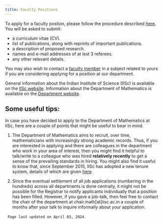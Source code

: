 ```yaml
---
title: Faculty Positions
---
```

To apply for a faculty postion, please follow the procedure described [here](https://www.iisc.ac.in/careers/faculty-recruitment/#ffs-tabbed-11). You will be asked to submit: 
<!-- ``chair.math[at]iisc.ac.in`` containing-->

* a curriculum vitae (CV).
* list of publications, along with reprints of important publications.
* a description of proposed research.
* names and e-mail addresses of at lest 3 referees.
* any other relevant details.

You may also wish to contact a [faculty member](faculty.html) in a subject related to yours if you
are considering applying for a position at our department.

<!--## Why join us

The Indian Institute of Science is a premier Institute of higher learning and
research in the country. It has more than 40 departments/centres/units and
nearly 450 faculty members pursuing research in many areas of science and
engineering.

The Department of Mathematics has established itself as an excellent centre for
research in both pure and applied mathematics. It has a small but active
research faculty, and seeks mathematicians who will add to the research profile
of the department. In addition to the regular (i.e., post-M.Sc./M.Tech.) Ph.D.
programme, the Department has an Integrated Ph.D. programme that admits
students with plans for research in mathematics right after their Bachelors
degree.

The Department of Mathematics welcomes applications in all fields of
mathematics from researchers who are exceptionally motivated, and have an
established record of independent, high-quality research, for Assistant
Professorships in the Department of Mathematics.

Prospective candidates must have a Ph.D. (in relevant area) and must have
completed three years of post-doctoral research at the time of appointment
(relaxable in exceptional cases) and, preferably, be below 35 years in age.
The salary will be in the pay grade Rs. 30,000+8,000 per month (basic salary
for this designation plus grade pay) plus allowances --- with raises each year.
The total monthly pay includes:

* Dearness Allowance (DA), which currently (as of August, 2017) stands at 136%
  of one's basic plus grade pay (and which is usally revised every 6 months);
* Transport Allowance, which currently stands at Rs. 3200 plus 136% (this
  supplement is at the prevailing rate of the DA, and rises along with it).

Thus, the total emoluments, at present, for this pay grade stand at Rs. 97,230
per month. Additionally, a newly-appointed Assistant Professor can either opt
for on-campus housing, or claim a House Rent Allowance of Rs. 11,400
(i.e., 30% of Rs. 38,000).

At the end of three years' service, an Assistant Professor's pay is raised to
the pay grade Rs. 37,400+9000 per month. At the current rates of exchange, 1 US
dollar = Rs. 63.95 approximately; also 1 PPP-US dollar = Rs. 18.19
(approximately) which is the _effective_ value of the US dollar against the rupee
adjusted for Purchasing Power Parity (**source:** World Development Indicators:
2016, World Bank).


**Central government pay-scales and salaries are currently in the process of revision,**
owing to which the salaries for the pay grades are expected to rise very soon.


Interested candidates may apply by sending a curriculum vitae, list of
publications along with reprints of important publications, a description of
proposed research, names and addresses (with e-mail and fax number) of at least
three referees, and any other relevant details to:

The Chairman  
Department of Mathematics  
Indian Institute of Science  
Bangalore  560 012  
INDIA  

e-mail: ``chair.math[at]iisc.ac.in``-->

General information about the Indian Institute of Science (IISc) is available on the [IISc website](http://www.iisc.ac.in).
Information about the Department of Mathematics is available on the [Department website](https://math.iisc.ac.in).


## Some useful tips:

In case you have decided to apply to the Department of Mathematics at IISc,
here are a couple of points that might be useful to bear
in mind.

1. The Department of Mathematics aims to recruit, over time, mathematicians
   with increasingly strong academic records. Thus, if you are interested in
   applying and there are colleagues in the department who work in your area
   of interest, then you might find it helpful to talk/write to a colleague
   who was hired **relatively recently** to get a sense of the prevailing
   standards in hiring. You might also find it useful to know that, since September 2015, IISc has
   adopted a new tenure system, details of which are given [here](http://www.iisc.ac.in/tenure-track-assessment/).

<!--2. Please take a look at [this website](https://sites.google.com/site/newfacultyiisc/homepage?authuser=0) for a sense
   of how things are at IISc and to get a sense of the recruitment process here (click on "Recruitment"
   in the navigation bar). While the page "[Recruitment](https://sites.google.com/site/newfacultyiisc/recruitment)" 
   is not a webpage authorized by IISc, the information on it is fairly representative of applications to the Department of Mathematics.

3. One of consequences of a rolling process of recruitment is that, as
   alluded to by the links in (2), a decision on your application could take as little as
   3 months or as long as 8–9 months. In case your mailing address changes in
   the interim, please be sure to communicate any changes in your address.-->

2. Since the eventual settlement of all job applications (numbering in the
   hundreds) across all departments is done centrally, it might not be
   possible for the Registrar to notify applicants individually that a
   position has been filled. However, if you gave a job-talk, then feel free to contact the chair of the department at chair.math[at]iisc.ac.in a couple of months after your talk to inquire informally about your application. 

 
                      ``Page last updated on April 03, 2024``
